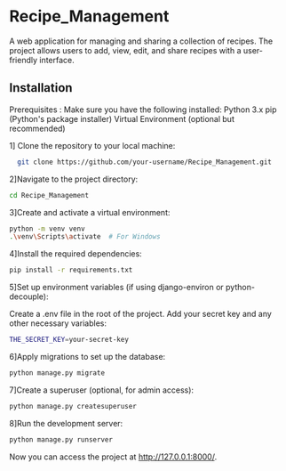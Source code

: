 
# Recipe_Management

A web application for managing and sharing a collection of recipes. The project allows users to add, view, edit, and share recipes with a user-friendly interface.




## Installation
Prerequisites :
Make sure you have the following installed: Python 3.x pip (Python's package installer) Virtual Environment (optional but recommended)

1] Clone the repository to your local machine:

```bash
  git clone https://github.com/your-username/Recipe_Management.git
```
2]Navigate to the project directory:
```bash
cd Recipe_Management
```
3]Create and activate a virtual environment:
```bash
python -m venv venv  
.\venv\Scripts\activate  # For Windows
```
4]Install the required dependencies:
```bash
pip install -r requirements.txt
```
5]Set up environment variables (if using django-environ or python-decouple):

Create a .env file in the root of the project.
Add your secret key and any other necessary variables:
```bash
THE_SECRET_KEY=your-secret-key
```
6]Apply migrations to set up the database:
```bash
python manage.py migrate
```
7]Create a superuser (optional, for admin access):
```bash
python manage.py createsuperuser
```
8]Run the development server:
```bash
python manage.py runserver
```
Now you can access the project at http://127.0.0.1:8000/.







